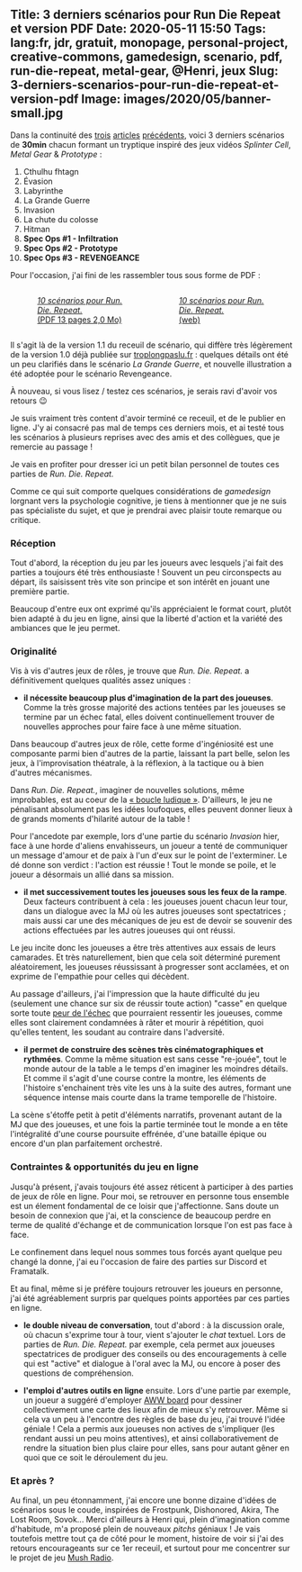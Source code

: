 Title: 3 derniers scénarios pour Run Die Repeat et version PDF
Date: 2020-05-11 15:50
Tags: lang:fr, jdr, gratuit, monopage, personal-project, creative-commons, gamedesign, scenario, pdf, run-die-repeat, metal-gear, @Henri, jeux
Slug: 3-derniers-scenarios-pour-run-die-repeat-et-version-pdf
Image: images/2020/05/banner-small.jpg
---
<!--
Com' : https://www.aubergevirtuelle.fr/t/sorties-et-nouveautes/3278/5
-->

Dans la continuité des [trois](1ere-fournee-de-scenarios-pour-run-die-repeat.html) [articles](2e-serie-de-scenarios-pour-run-die-repeat.html) [précédents](scenarios-hitman-et-la-chute-du-colosse-pour-run-die-repeat.html),
voici 3 derniers scénarios de **30min** chacun formant un tryptique
inspiré des jeux vidéos _Splinter Cell_, _Metal Gear_ & _Prototype_ :

1. Cthulhu fhtagn
2. Évasion
3. Labyrinthe
4. La Grande Guerre
5. Invasion
6. La chute du colosse
7. Hitman
8. **Spec Ops #1 - Infiltration**
9. **Spec Ops #2 - Prototype**
10. **Spec Ops #3 - REVENGEANCE**

Pour l'occasion, j'ai fini de les rassembler tous sous forme de PDF :

<div class="side-by-side">
  <a href="images/jdr/RunDieRepeat-scenarios-FR-v1.1.pdf">
    <figure>
      <img alt="" src="images/2020/05/banner-pdf.jpg">
      <figcaption><em>10 scénarios pour Run. Die. Repeat.</em><br>(PDF 13 pages 2,0 Mo)</figcaption>
    </figure>
  </a>
  <a href="https://lucas-c.github.io/jdr/RunDieRepeat/RunDieRepeat-scenarios-FR.html">
    <figure>
      <img alt="" src="images/2020/05/banner-web.jpg">
      <figcaption><em>10 scénarios pour Run. Die. Repeat.</em><br>(web)</figcaption>
    </figure>
  </a>
</div>

Il s'agit là de la version 1.1 du receuil de scénario,
qui diffère très légèrement de la version 1.0 déjà publiée sur [troplongpaslu.fr](https://troplongpaslu.fr) :
quelques détails ont été un peu clarifiés dans le scénario _La Grande Guerre_,
et nouvelle illustration a été adoptée pour le scénario Revengeance.

À nouveau, si vous lisez / testez ces scénarios, je serais ravi d'avoir vos retours 😉

Je suis vraiment très content d'avoir terminé ce receuil, et de le publier en ligne.
J'y ai consacré pas mal de temps ces derniers mois, et ai testé tous les scénarios à plusieurs reprises
avec des amis et des collègues, que je remercie au passage !

Je vais en profiter pour dresser ici un petit bilan personnel de toutes ces parties de _Run. Die. Repeat._

Comme ce qui suit comporte quelques considérations de _gamedesign_ lorgnant vers la psychologie cognitive,
je tiens à mentionner que je ne suis pas spécialiste du sujet, et que je prendrai avec plaisir toute remarque ou critique.

### Réception

Tout d'abord, la réception du jeu par les joueurs avec lesquels j'ai fait des parties a toujours été très enthousiaste !
Souvent un peu circonspects au départ, ils saisissent très vite son principe et son intérêt en jouant une première partie.

Beaucoup d'entre eux ont exprimé qu'ils appréciaient le format court, plutôt bien adapté à du jeu en ligne,
ainsi que la liberté d'action et la variété des ambiances que le jeu permet.

### Originalité

Vis à vis d'autres jeux de rôles, je trouve que _Run. Die. Repeat._ a définitivement quelques qualités assez uniques :

- **il nécessite beaucoup plus d'imagination de la part des joueuses**.
Comme la très grosse majorité des actions tentées par les joueuses se termine par un échec fatal,
elles doivent continuellement trouver de nouvelles approches pour faire face à une même situation.

Dans beaucoup d'autres jeux de rôle, cette forme d'ingéniosité est une composante parmi bien d'autres de la partie,
laissant la part belle, selon les jeux, à l'improvisation théatrale, à la réflexion, à la tactique ou à bien d'autres mécanismes.

Dans _Run. Die. Repeat._, imaginer de nouvelles solutions, même improbables, est au coeur de la [« boucle ludique »](https://fr.wikipedia.org/wiki/Game_design#Gameplay). D'ailleurs, le jeu ne pénalisant absolument pas les idées loufoques,
elles peuvent donner lieux à de grands moments d'hilarité autour de la table !

Pour l'ancedote par exemple, lors d'une partie du scénario _Invasion_ hier,
face à une horde d'aliens envahisseurs, un joueur a tenté de communiquer un message d'amour et de paix
à l'un d'eux sur le point de l'exterminer.
Le dé donne son verdict : l'action est réussie !
Tout le monde se poile, et le joueur a désormais un allié dans sa mission.

- **il met successivement toutes les joueuses sous les feux de la rampe**.
Deux facteurs contribuent à cela : les joueuses jouent chacun leur tour, dans un dialogue avec la MJ
où les autres joueuses sont spectatrices ; mais aussi car une des mécaniques de jeu est de devoir se souvenir
des actions effectuées par les autres joueuses qui ont réussi.

Le jeu incite donc les joueuses a être très attentives aux essais de leurs camarades.
Et très naturellement, bien que cela soit déterminé purement aléatoirement,
les joueuses réussissant à progresser sont acclamées,
et on exprime de l'empathie pour celles qui décèdent.

Au passage d'ailleurs, j'ai l'impression que la haute difficulté du jeu (seulement une chance sur six de réussir toute action)
"casse" en quelque sorte toute [peur de l'échec](https://fr.wikipedia.org/wiki/Atychiphobie)
que pourraient ressentir les joueuses, comme elles sont clairement condamnées à râter et mourir à répétition, quoi qu'elles tentent,
les soudant au contraire dans l'adversité.

- **il permet de construire des scènes très cinématographiques et rythmées**.
Comme la même situation est sans cesse "re-jouée", tout le monde autour de la table a le temps d'en imaginer les moindres détails.
Et comme il s'agit d'une course contre la montre, les éléments de l'histoire s'enchainent très vite les uns à la suite des autres,
formant une séquence intense mais courte dans la trame temporelle de l'histoire.

La scène s'étoffe petit à petit d'éléments narratifs, provenant autant de la MJ que des joueuses,
et une fois la partie terminée tout le monde a en tête l'intégralité d'une course poursuite effrénée,
d'une bataille épique ou encore d'un plan parfaitement orchestré.


### Contraintes & opportunités du jeu en ligne

Jusqu'à présent, j'avais toujours été assez réticent à participer à des parties de jeux de rôle en ligne.
Pour moi, se retrouver en personne tous ensemble est un élement fondamental de ce loisir que j'affectionne.
Sans doute un besoin de connexion que j'ai, et la conscience de beaucoup perdre en terme de qualité d'échange et de communication
lorsque l'on est pas face à face.

Le confinement dans lequel nous sommes tous forcés ayant quelque peu changé la donne,
j'ai eu l'occasion de faire des parties sur Discord et Framatalk.

Et au final, même si je préfère toujours retrouver les joueurs en personne,
j'ai été agréablement surpris par quelques points apportées par ces parties en ligne.

- **le double niveau de conversation**, tout d'abord : à la discussion orale,
où chacun s'exprime tour à tour, vient s'ajouter le _chat_ textuel.
Lors de parties de _Run. Die. Repeat._ par exemple, cela permet aux joueuses spectatrices de prodiguer des conseils ou des encouragements
à celle qui est "active" et dialogue à l'oral avec la MJ, ou encore à poser des questions de compréhension.

- **l'emploi d'autres outils en ligne** ensuite. Lors d'une partie par exemple,
un joueur a suggéré d'employer [AWW board](https://awwapp.com) pour dessiner collectivement une carte des lieux afin de mieux s'y retrouver. Même si cela va un peu à l'encontre des règles de base du jeu, j'ai trouvé l'idée géniale !
Cela a permis aux joueuses non actives de s'impliquer (les rendant aussi un peu moins attentives),
et ainsi collaborativement de rendre la situation bien plus claire pour elles,
sans pour autant gêner en quoi que ce soit le déroulement du jeu.


### Et après ?

Au final, un peu étonnamment, j'ai encore une bonne dizaine d'idées de scénarios sous le coude,
inspirées de Frostpunk, Dishonored, Akira, The Lost Room, Sovok...
Merci d'ailleurs à Henri qui, plein d'imagination comme d'habitude, m'a proposé plein de nouveaux _pitchs_ géniaux !
Je vais toutefois mettre tout ça de côté pour le moment,
histoire de voir si j'ai des retours encourageants sur ce 1er receuil,
et surtout pour me concentrer sur le projet de jeu [Mush Radio](lancement-d-un-tipeee-pour-mush-radio.html).


<style>
.side-by-side {
  display: flex;
  justify-content: center;
  align-items: center;
  flex-flow: wrap;
}
.side-by-side > * { flex: 1 0; padding: 0 .5rem; }
</style>
